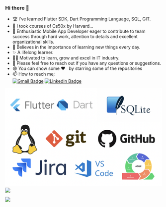 ### Hi there 👋


-  🏆  I've learned Flutter SDK, Dart Programming Language, SQL, GIT.
-  🌱  I took courses of Cs50x by Harvard...
-  👯  Enthusiastic Mobile App Developer eager to contribute to team success through hard work, attention to details and excellent organizational skills.
-  📝  Believes in the importance of learning new things every day. 
-  ✨  A lifelong learner. 
-  👨‍💻  Motivated to learn, grow and excel in IT industry.
-  💬 Please feel free to reach out if you have any questions or suggestions.
-  😄 You can show some   ❤️  &nbsp; by starring some of the repositories
-  📫 How to reach me;<br>
[![Gmail Badge](https://img.shields.io/badge/Gmail-D14836?style=for-the-badge&logo=gmail&logoColor=white)](https://mail.google.com/mail/u/0/?hl=tr&tf=cm&fs=1&to=islamoktay34@gmail.com)
[![LinkedIn Badge](https://img.shields.io/badge/LinkedIn-0077B5?style=for-the-badge&logo=linkedin&logoColor=white)](https://www.linkedin.com/in/ahmetislamoktay/)

<img src="https://github.com/islamoktay/islamoktay/blob/main/ss.png?raw=true">
<img align="center" src="https://github-readme-stats.vercel.app/api/top-langs/?username=islamoktay&layout=compact&theme=merko" />


![](https://komarev.com/ghpvc/?username=islamoktay)
<br>

